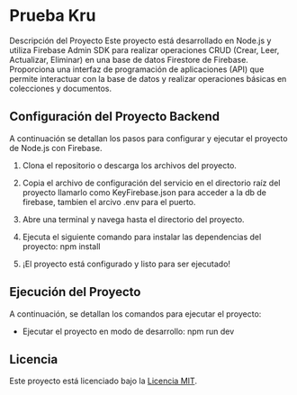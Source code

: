 # Prueba Kru

Descripción del Proyecto
Este proyecto está desarrollado en Node.js y utiliza Firebase Admin SDK para realizar operaciones CRUD (Crear, Leer, Actualizar, Eliminar) en una base de datos Firestore de Firebase. Proporciona una interfaz de programación de aplicaciones (API) que permite interactuar con la base de datos y realizar operaciones básicas en colecciones y documentos.

## Configuración del Proyecto Backend

A continuación se detallan los pasos para configurar y ejecutar el proyecto de Node.js con Firebase.
1. Clona el repositorio o descarga los archivos del proyecto.

2. Copia el archivo de configuración del servicio en el directorio raíz del proyecto llamarlo como KeyFirebase.json para acceder a la db de firebase, tambien el arcivo .env para el puerto.

3. Abre una terminal y navega hasta el directorio del proyecto.

4. Ejecuta el siguiente comando para instalar las dependencias del proyecto:
   npm install
 
5. ¡El proyecto está configurado y listo para ser ejecutado!

## Ejecución del Proyecto

A continuación, se detallan los comandos para ejecutar el proyecto:

- Ejecutar el proyecto en modo de desarrollo:
  npm run dev
  
## Licencia

Este proyecto está licenciado bajo la [Licencia MIT](LICENSE).

